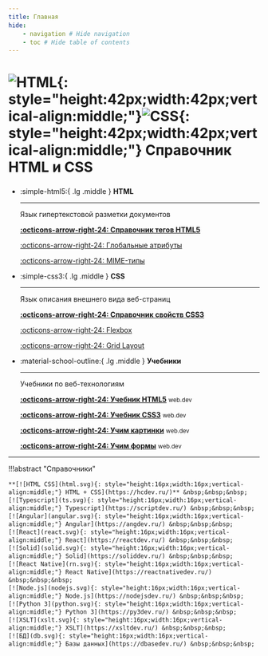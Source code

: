 ```yaml
---
title: Главная
hide:
    - navigation # Hide navigation
    - toc # Hide table of contents
---
```


# ![HTML](html.svg){: style="height:42px;width:42px;vertical-align:middle;"}![CSS](css.svg){: style="height:42px;width:42px;vertical-align:middle;"} Справочник HTML и CSS

<div class="grid cards" style="margin-top: 1.6em" markdown>

-   :simple-html5:{ .lg .middle } **HTML**

    ***

    Язык гипертекстовой разметки документов

    **[:octicons-arrow-right-24: Справочник тегов HTML5](./html/index.md)**

    [:octicons-arrow-right-24: Глобальные атрибуты](./html/uni-attr.md)

    [:octicons-arrow-right-24: MIME-типы](./html/list-mime-types.md)

-   :simple-css3:{ .lg .middle } **CSS**

    ***

    Язык описания внешнего вида веб-страниц

    **[:octicons-arrow-right-24: Справочник свойств CSS3](./css/index.md)**

    [:octicons-arrow-right-24: Flexbox](./learn/flex/index.md)

    [:octicons-arrow-right-24: Grid Layout](./learn/grid/index.md)

-   :material-school-outline:{ .lg .middle } **Учебники**

    ***

    Учебники по веб-технологиям

    **[:octicons-arrow-right-24: Учебник HTML5](./learn/html5/index.md)** <small>web.dev</small>

    **[:octicons-arrow-right-24: Учебник CSS3](./learn/css3/index.md)** <small>web.dev</small>

    **[:octicons-arrow-right-24: Учим картинки](./learn/images/index.md)** <small>web.dev</small>

    **[:octicons-arrow-right-24: Учим формы](./learn/forms/index.md)** <small>web.dev</small>

</div>

---

!!!abstract "Справочники"

    **[![HTML CSS](html.svg){: style="height:16px;width:16px;vertical-align:middle;"} HTML + CSS](https://hcdev.ru/)** &nbsp;&nbsp;&nbsp;
    [![Typescript](ts.svg){: style="height:16px;width:16px;vertical-align:middle;"} Typescript](https://scriptdev.ru/) &nbsp;&nbsp;&nbsp;
    [![Angular](angular.svg){: style="height:16px;width:16px;vertical-align:middle;"} Angular](https://angdev.ru/) &nbsp;&nbsp;&nbsp;
    [![React](react.svg){: style="height:16px;width:16px;vertical-align:middle;"} React](https://reactdev.ru/) &nbsp;&nbsp;&nbsp;
    [![Solid](solid.svg){: style="height:16px;width:16px;vertical-align:middle;"} Solid](https://soliddev.ru/) &nbsp;&nbsp;&nbsp;
    [![React Native](rn.svg){: style="height:16px;width:16px;vertical-align:middle;"} React Native](https://reactnativedev.ru/) &nbsp;&nbsp;&nbsp;
    [![Node.js](nodejs.svg){: style="height:16px;width:16px;vertical-align:middle;"} Node.js](https://nodejsdev.ru/) &nbsp;&nbsp;&nbsp;
    [![Python 3](python.svg){: style="height:16px;width:16px;vertical-align:middle;"} Python 3](https://py3dev.ru/) &nbsp;&nbsp;&nbsp;
    [![XSLT](xslt.svg){: style="height:16px;width:16px;vertical-align:middle;"} XSLT](https://xsltdev.ru/) &nbsp;&nbsp;&nbsp;
    [![БД](db.svg){: style="height:16px;width:16px;vertical-align:middle;"} Базы данных](https://dbasedev.ru/) &nbsp;&nbsp;&nbsp;

<!--
Планы

- [SCSS](https://github.com/mikaspell/sass-site-rus/blob/rus-version/source/guide.html.haml)

- [MongoDB](https://github.com/jsmarkus/the-little-mongodb-book/blob/master/ru/mongodb.markdown)
- [MariaDB](https://oracleplsql.ru/mariadb-manual.html)
-->
